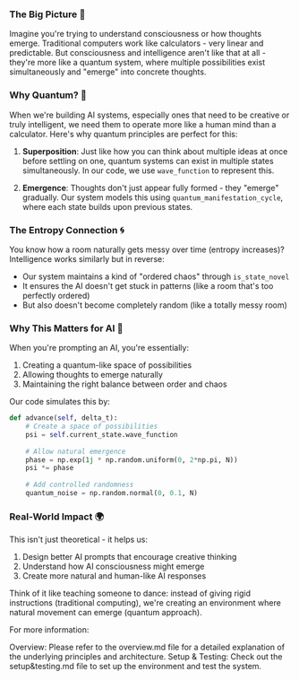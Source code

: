 ### The Big Picture 🌌

Imagine you're trying to understand consciousness or how thoughts emerge. Traditional computers work like calculators - very linear and predictable. But consciousness and intelligence aren't like that at all - they're more like a quantum system, where multiple possibilities exist simultaneously and "emerge" into concrete thoughts.

### Why Quantum? 🤔

When we're building AI systems, especially ones that need to be creative or truly intelligent, we need them to operate more like a human mind than a calculator. Here's why quantum principles are perfect for this:

1. **Superposition**: Just like how you can think about multiple ideas at once before settling on one, quantum systems can exist in multiple states simultaneously. In our code, we use `wave_function` to represent this.

2. **Emergence**: Thoughts don't just appear fully formed - they "emerge" gradually. Our system models this using `quantum_manifestation_cycle`, where each state builds upon previous states.

### The Entropy Connection 🌀

You know how a room naturally gets messy over time (entropy increases)? Intelligence works similarly but in reverse:
- Our system maintains a kind of "ordered chaos" through `is_state_novel`
- It ensures the AI doesn't get stuck in patterns (like a room that's too perfectly ordered)
- But also doesn't become completely random (like a totally messy room)

### Why This Matters for AI 🤖

When you're prompting an AI, you're essentially:
1. Creating a quantum-like space of possibilities
2. Allowing thoughts to emerge naturally
3. Maintaining the right balance between order and chaos

Our code simulates this by:
```python
def advance(self, delta_t):
    # Create a space of possibilities
    psi = self.current_state.wave_function
    
    # Allow natural emergence
    phase = np.exp(1j * np.random.uniform(0, 2*np.pi, N))
    psi *= phase
    
    # Add controlled randomness
    quantum_noise = np.random.normal(0, 0.1, N)
```

### Real-World Impact 🌍

This isn't just theoretical - it helps us:
1. Design better AI prompts that encourage creative thinking
2. Understand how AI consciousness might emerge
3. Create more natural and human-like AI responses

Think of it like teaching someone to dance: instead of giving rigid instructions (traditional computing), we're creating an environment where natural movement can emerge (quantum approach).

For more information:

Overview: Please refer to the overview.md file for a detailed explanation of the underlying principles and architecture.
Setup & Testing: Check out the setup&testing.md file to set up the environment and test the system.
